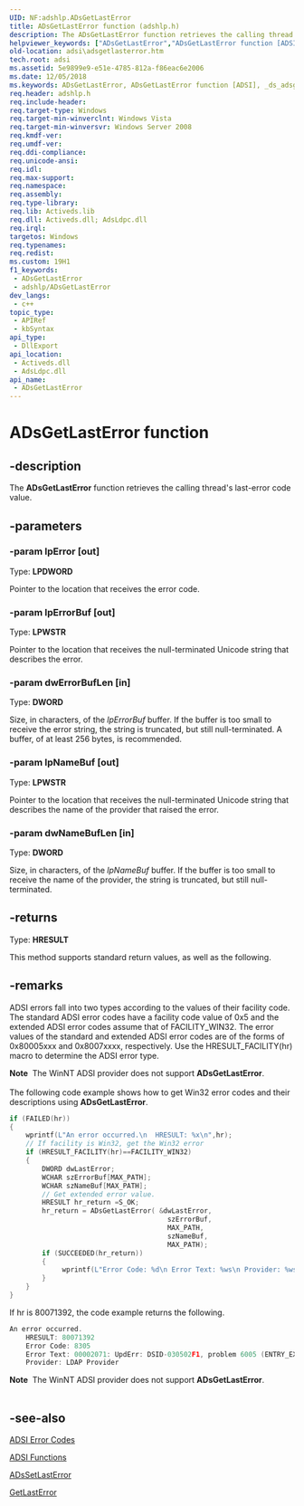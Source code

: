 ```yaml
---
UID: NF:adshlp.ADsGetLastError
title: ADsGetLastError function (adshlp.h)
description: The ADsGetLastError function retrieves the calling thread's last-error code value.
helpviewer_keywords: ["ADsGetLastError","ADsGetLastError function [ADSI]","_ds_adsgetlasterror","adshlp/ADsGetLastError","adsi.adsgetlasterror"]
old-location: adsi\adsgetlasterror.htm
tech.root: adsi
ms.assetid: 5e9899e9-e51e-4785-812a-f86eac6e2006
ms.date: 12/05/2018
ms.keywords: ADsGetLastError, ADsGetLastError function [ADSI], _ds_adsgetlasterror, adshlp/ADsGetLastError, adsi.adsgetlasterror
req.header: adshlp.h
req.include-header: 
req.target-type: Windows
req.target-min-winverclnt: Windows Vista
req.target-min-winversvr: Windows Server 2008
req.kmdf-ver: 
req.umdf-ver: 
req.ddi-compliance: 
req.unicode-ansi: 
req.idl: 
req.max-support: 
req.namespace: 
req.assembly: 
req.type-library: 
req.lib: Activeds.lib
req.dll: Activeds.dll; AdsLdpc.dll
req.irql: 
targetos: Windows
req.typenames: 
req.redist: 
ms.custom: 19H1
f1_keywords:
 - ADsGetLastError
 - adshlp/ADsGetLastError
dev_langs:
 - c++
topic_type:
 - APIRef
 - kbSyntax
api_type:
 - DllExport
api_location:
 - Activeds.dll
 - AdsLdpc.dll
api_name:
 - ADsGetLastError
---
```


# ADsGetLastError function


## -description

The <b>ADsGetLastError</b> function retrieves the calling thread's last-error code value.

## -parameters

### -param lpError [out]

Type: <b>LPDWORD</b>

Pointer to the location that receives the error code.

### -param lpErrorBuf [out]

Type: <b>LPWSTR</b>

Pointer to the location that receives the null-terminated Unicode string that describes the error.

### -param dwErrorBufLen [in]

Type: <b>DWORD</b>

Size, in characters, of the <i>lpErrorBuf</i> buffer. If the buffer is too small to receive the error string, the string is truncated, but still null-terminated. A buffer, of at least 256 bytes, is recommended.

### -param lpNameBuf [out]

Type: <b>LPWSTR</b>

Pointer to the location that receives the null-terminated Unicode string that describes the name of the provider that raised the error.

### -param dwNameBufLen [in]

Type: <b>DWORD</b>

Size, in characters, of the <i>lpNameBuf</i> buffer. If the buffer is too small to receive the name of the provider, the string is truncated, but still null-terminated.

## -returns

Type: <b>HRESULT</b>

This method supports standard return values, as well as the following.

## -remarks

ADSI errors fall into two types according to the values of their facility code. The standard ADSI error codes have a facility code value of 0x5 and the extended ADSI error codes assume that of FACILITY_WIN32. The error values of the standard and extended ADSI error codes are of the forms of 0x80005xxx and 0x8007xxxx, respectively. Use the HRESULT_FACILITY(hr) macro to determine the ADSI error type.
   


<div class="alert"><b>Note</b>  The WinNT ADSI provider does not support <b>ADsGetLastError</b>.</div>
<div> </div>
The following code example shows how to get Win32 error codes and their descriptions using <b>ADsGetLastError</b>.


```cpp
if (FAILED(hr))
{
    wprintf(L"An error occurred.\n  HRESULT: %x\n",hr);
    // If facility is Win32, get the Win32 error 
    if (HRESULT_FACILITY(hr)==FACILITY_WIN32)
    {
        DWORD dwLastError;
        WCHAR szErrorBuf[MAX_PATH];
        WCHAR szNameBuf[MAX_PATH];
        // Get extended error value.
        HRESULT hr_return =S_OK;
        hr_return = ADsGetLastError( &dwLastError,
                                       szErrorBuf,
                                       MAX_PATH,
                                       szNameBuf,
                                       MAX_PATH);
        if (SUCCEEDED(hr_return))
        {
             wprintf(L"Error Code: %d\n Error Text: %ws\n Provider: %ws\n", dwLastError, szErrorBuf, szNameBuf);
        }
    }
}
```


If hr is 80071392, the code example returns the following.


```cpp
An error occurred.
    HRESULT: 80071392
    Error Code: 8305
    Error Text: 00002071: UpdErr: DSID-030502F1, problem 6005 (ENTRY_EXISTS), data 0
    Provider: LDAP Provider
```


<div class="alert"><b>Note</b>  The WinNT ADSI provider does not support <b>ADsGetLastError</b>.</div>
<div> </div>

## -see-also

<a href="https://docs.microsoft.com/windows/desktop/ADSI/adsi-error-codes">ADSI Error Codes</a>



<a href="https://docs.microsoft.com/windows/desktop/ADSI/adsi-functions">ADSI Functions</a>



<a href="https://docs.microsoft.com/windows/desktop/api/adshlp/nf-adshlp-adssetlasterror">ADsSetLastError</a>



<a href="https://docs.microsoft.com/windows/desktop/api/errhandlingapi/nf-errhandlingapi-getlasterror">GetLastError</a>

